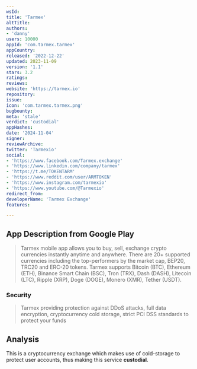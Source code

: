 ```yaml
---
wsId: 
title: 'Tarmex'
altTitle: 
authors:
- 'danny'
users: 10000
appId: 'com.tarmex.tarmex'
appCountry: 
released: '2022-12-22'
updated: 2023-11-09
version: '1.1'
stars: 3.2
ratings: 
reviews: 
website: 'https://tarmex.io'
repository: 
issue: 
icon: 'com.tarmex.tarmex.png'
bugbounty: 
meta: 'stale'
verdict: 'custodial'
appHashes: 
date: '2024-11-04'
signer: 
reviewArchive: 
twitter: 'Tarmexio'
social:
- 'https://www.facebook.com/Tarmex.exchange'
- 'https://www.linkedin.com/company/tarmex'
- 'https://t.me/TOKENTARM'
- 'https://www.reddit.com/user/ARMTOKEN'
- 'https://www.instagram.com/tarmexio'
- 'https://www.youtube.com/@Tarmexio'
redirect_from: 
developerName: 'Tarmex Exchange'
features: 

---
```


## App Description from Google Play

> Tarmex mobile app allows you to buy, sell, exchange crypto currencies instantly anytime and anywhere. There are 20+ supported currencies including the top-performers by the market cap, BEP20, TRC20 and ERC-20 tokens. Tarmex supports Bitcoin (BTC), Ethereum (ETH), Binance Smart Chain (BSC), Tron (TRX), Dash (DASH), Litecoin (LTC), Ripple (XRP), Doge (DOGE), Monero (XMR), Tether (USDT).

### Security

> Tarmex providing protection against DDoS attacks, full data encryption, cryptocurrency cold storage, strict PCI DSS standards to protect your funds

## Analysis 

This is a cryptocurrency exchange which makes use of cold-storage to protect user accounts, thus making this service **custodial**. 
